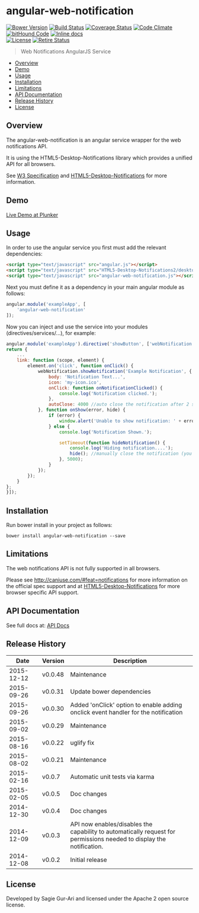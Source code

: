 # angular-web-notification

[![Bower Version](https://img.shields.io/bower/v/angular-web-notification.svg?style=flat)](https://github.com/sagiegurari/angular-web-notification/releases) [![Build Status](https://travis-ci.org/sagiegurari/angular-web-notification.svg)](http://travis-ci.org/sagiegurari/angular-web-notification) [![Coverage Status](https://coveralls.io/repos/sagiegurari/angular-web-notification/badge.svg)](https://coveralls.io/r/sagiegurari/angular-web-notification) [![Code Climate](https://codeclimate.com/github/sagiegurari/angular-web-notification/badges/gpa.svg)](https://codeclimate.com/github/sagiegurari/angular-web-notification) [![bitHound Code](https://www.bithound.io/github/sagiegurari/angular-web-notification/badges/code.svg)](https://www.bithound.io/github/sagiegurari/angular-web-notification) [![Inline docs](http://inch-ci.org/github/sagiegurari/angular-web-notification.svg?branch=master)](http://inch-ci.org/github/sagiegurari/angular-web-notification)<br>
[![License](https://img.shields.io/bower/l/angular-web-notification.svg)](https://github.com/sagiegurari/angular-web-notification/blob/master/LICENSE) [![Retire Status](http://retire.insecurity.today/api/image?uri=https://raw.githubusercontent.com/sagiegurari/angular-web-notification/master/bower.json)](http://retire.insecurity.today/api/image?uri=https://raw.githubusercontent.com/sagiegurari/angular-web-notification/master/bower.json)

> Web Notifications AngularJS Service

* [Overview](#overview)
* [Demo](http://plnkr.co/edit/SUTiBu?p=preview)
* [Usage](#usage)
* [Installation](#installation)
* [Limitations](#limitations)
* [API Documentation](docs/api.md)
* [Release History](#history)
* [License](#license)

<a name="overview"></a>
## Overview
The angular-web-notification is an angular service wrapper for the web notifications API.

It is using the HTML5-Desktop-Notifications library which provides a unified API for all browsers.

See [W3 Specification](https://dvcs.w3.org/hg/notifications/raw-file/tip/Overview.html) and [HTML5-Desktop-Notifications](https://github.com/ttsvetko/HTML5-Desktop-Notifications) for more information.

## Demo
[Live Demo at Plunker](http://plnkr.co/edit/SUTiBu?p=preview)

<a name="usage"></a>
## Usage
In order to use the angular service you first must add the relevant dependencies:

```html
<script type="text/javascript" src="angular.js"></script>
<script type="text/javascript" src="HTML5-Desktop-Notifications2/desktop-notify.js"></script>
<script type="text/javascript" src="angular-web-notification.js"></script>
```

Next you must define it as a dependency in your main angular module as follows:

```js
angular.module('exampleApp', [
    'angular-web-notification'
]);
```

Now you can inject and use the service into your modules (directives/services/...), for example:

```js
angular.module('exampleApp').directive('showButton', ['webNotification', function (webNotification) {
return {
    ...
    link: function (scope, element) {
        element.on('click', function onClick() {
            webNotification.showNotification('Example Notification', {
                body: 'Notification Text...',
                icon: 'my-icon.ico',
                onClick: function onNotificationClicked() {
                    console.log('Notification clicked.');
                },
                autoClose: 4000 //auto close the notification after 2 seconds (you can manually close it via hide function)
            }, function onShow(error, hide) {
                if (error) {
                    window.alert('Unable to show notification: ' + error.message);
                } else {
                    console.log('Notification Shown.');

                    setTimeout(function hideNotification() {
                        console.log('Hiding notification....');
                        hide(); //manually close the notification (you can skip this if you use the autoClose option)
                    }, 5000);
                }
            });
        });
    }
};
}]);
```

<a name="installation"></a>
## Installation
Run bower install in your project as follows:
```
bower install angular-web-notification --save
```

<a name="limitations"></a>
## Limitations
The web notifications API is not fully supported in all browsers.

Please see http://caniuse.com/#feat=notifications for more information on the official spec support and at [HTML5-Desktop-Notifications](https://github.com/ttsvetko/HTML5-Desktop-Notifications) for more browser specific API support.

## API Documentation
See full docs at: [API Docs](docs/api.md)

<a name="history"></a>
## Release History

| Date        | Version | Description |
| ----------- | ------- | ----------- |
| 2015-12-12  | v0.0.48 | Maintenance |
| 2015-09-26  | v0.0.31 | Update bower dependencies |
| 2015-09-26  | v0.0.30 | Added 'onClick' option to enable adding onclick event handler for the notification |
| 2015-09-02  | v0.0.29 | Maintenance |
| 2015-08-16  | v0.0.22 | uglify fix |
| 2015-08-02  | v0.0.21 | Maintenance |
| 2015-02-16  | v0.0.7  | Automatic unit tests via karma |
| 2015-02-05  | v0.0.5  | Doc changes |
| 2014-12-30  | v0.0.4  | Doc changes |
| 2014-12-09  | v0.0.3  | API now enables/disables the<br>capability to automatically request for<br>permissions needed to display the notification. |
| 2014-12-08  | v0.0.2  | Initial release |

<a name="license"></a>
## License
Developed by Sagie Gur-Ari and licensed under the Apache 2 open source license.
